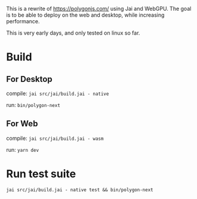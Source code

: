 This is a rewrite of https://polygonjs.com/ using Jai and WebGPU. The goal is to be able to deploy on the web and desktop, while increasing performance.

This is very early days, and only tested on linux so far.

# Build

## For Desktop

compile: `jai src/jai/build.jai - native`

run: `bin/polygon-next`

## For Web

compile: `jai src/jai/build.jai - wasm`

run: `yarn dev`

# Run test suite

`jai src/jai/build.jai - native test && bin/polygon-next`

